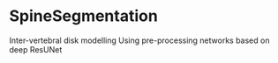 # SpineSegmentation
Inter-vertebral disk modelling Using pre-processing networks based on deep ResUNet
